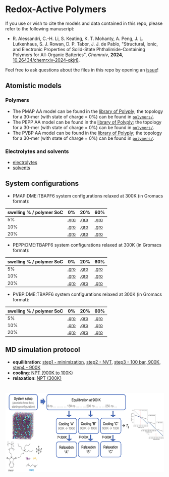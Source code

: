 # Redox-Active Polymers

If you use or wish to cite the models and data contained in this repo,
please refer to the following manuscript:

- R. Alessandri, C.-H. Li, S. Keating, K. T. Mohanty, A. Peng, J. L. Lutkenhaus, S. J. Rowan, D. P. Tabor, J. J. de Pablo,
  "Structural, Ionic, and Electronic Properties of Solid-State Phthalimide-Containing Polymers for All-Organic Batteries",
  *Chemrxiv*, **2024**, [10.26434/chemrxiv-2024-qkjr8](https://doi.org/10.26434/chemrxiv-2024-qkjr8).

Feel free to ask questions about the files in this repo by opening an [issue](https://github.com/ricalessandri/redox-active-polymers/issues)!


## Atomistic models

### Polymers

- The PMAP AA model can be found in the [library of Polyply](https://github.com/marrink-lab/polyply_1.0/blob/master/LIBRARY.md);
  the topology for a 30-mer (with state of charge = 0%) can be found in [`polymers/`](./polymers).
- The PEPP AA model can be found in the [library of Polyply](https://github.com/marrink-lab/polyply_1.0/blob/master/LIBRARY.md);
  the topology for a 30-mer (with state of charge = 0%) can be found in [`polymers/`](./polymers).
- The PVBP AA model can be found in the [library of Polyply](https://github.com/marrink-lab/polyply_1.0/blob/master/LIBRARY.md);
  the topology for a 30-mer (with state of charge = 0%) can be found in [`polymers/`](./polymers).

### Electrolytes and solvents

- [electrolytes](./electrolytes)
- [solvents](./solvents)


## System configurations

- PMAP:DME:TBAPF6 system configurations relaxed at 300K (in Gromacs format):

| swelling % / polymer SoC |                0% |               20% |               60% |
|--------------------------|-------------------|-------------------|-------------------|
|  5%                      | [.gro][PMAP05000] | [.gro][PMAP05020] | [.gro][PMAP05060] |
| 10%                      | [.gro][PMAP10000] | [.gro][PMAP10020] | [.gro][PMAP10060] |
| 20%                      | [.gro][PMAP20000] | [.gro][PMAP20020] | [.gro][PMAP20060] |

- PEPP:DME:TBAPF6 system configurations relaxed at 300K (in Gromacs format):

| swelling % / polymer SoC |                0% |               20% |               60% |
|--------------------------|-------------------|-------------------|-------------------|
|  5%                      | [.gro][PEPP05000] | [.gro][PEPP05020] | [.gro][PEPP05060] |
| 10%                      | [.gro][PEPP10000] | [.gro][PEPP10020] | [.gro][PEPP10060] |
| 20%                      | [.gro][PEPP20000] | [.gro][PEPP20020] | [.gro][PEPP20060] |

- PVBP:DME:TBAPF6 system configurations relaxed at 300K (in Gromacs format):

| swelling % / polymer SoC |                0% |               20% |               60% |
|--------------------------|-------------------|-------------------|-------------------|
|  5%                      | [.gro][PVBP05000] | [.gro][PVBP05020] | [.gro][PVBP05060] |
| 10%                      | [.gro][PVBP10000] | [.gro][PVBP10020] | [.gro][PVBP10060] |
| 20%                      | [.gro][PVBP20000] | [.gro][PVBP20020] | [.gro][PVBP20060] |


## MD simulation protocol

- **equilibration**: [step1 - minimization](./MD_settings/eq_step1_min.mdp), [step2 - NVT](./MD_settings/eq_step2_NVT.mdp), [step3 - 100 bar, 900K](./MD_settings/eq_step3_NPT_highP.mdp), [step4 - 900K](./MD_settings/eq_step4_NPT_highT.mdp) 
- **cooling**: [NPT (900K to 100K)](./MD_settings/cool_NPT.mdp) 
- **relaxation**: [NPT (300K)](./MD_settings/relax_NPT.mdp) 

<h1 align="center">
  <div>
    <a href="https://github.com/ricalessandri/redox-active-polymers" target="_blank">
      <img src="docs/assets/MD_protocol.png" alt="MD" height="250">
    </a>
  </div>
</h1>




[PMAP05000]: https://github.com/ricalessandri/redox-active-polymers/tree/main/configurations/PMAP000charge_DME_TBAPF6_05percent/relax-30mer-300K-D/1-relax-100ns-whole.gro
[PMAP05020]: https://github.com/ricalessandri/redox-active-polymers/tree/main/configurations/PMAP020charge_DME_TBAPF6_05percent/relax-30mer-300K-D/1-relax-100ns-whole.gro
[PMAP05060]: https://github.com/ricalessandri/redox-active-polymers/tree/main/configurations/PMAP060charge_DME_TBAPF6_05percent/relax-30mer-300K-D/1-relax-100ns-whole.gro
[PMAP10000]: https://github.com/ricalessandri/redox-active-polymers/tree/main/configurations/PMAP000charge_DME_TBAPF6_10percent/relax-30mer-300K-D/1-relax-100ns-whole.gro
[PMAP10020]: https://github.com/ricalessandri/redox-active-polymers/tree/main/configurations/PMAP020charge_DME_TBAPF6_10percent/relax-30mer-300K-D/1-relax-100ns-whole.gro
[PMAP10060]: https://github.com/ricalessandri/redox-active-polymers/tree/main/configurations/PMAP060charge_DME_TBAPF6_10percent/relax-30mer-300K-D/1-relax-100ns-whole.gro
[PMAP20000]: https://github.com/ricalessandri/redox-active-polymers/tree/main/configurations/PMAP000charge_DME_TBAPF6_20percent/relax-30mer-300K-D/1-relax-100ns-whole.gro
[PMAP20020]: https://github.com/ricalessandri/redox-active-polymers/tree/main/configurations/PMAP020charge_DME_TBAPF6_20percent/relax-30mer-300K-D/1-relax-100ns-whole.gro
[PMAP20060]: https://github.com/ricalessandri/redox-active-polymers/tree/main/configurations/PMAP060charge_DME_TBAPF6_20percent/relax-30mer-300K-D/1-relax-100ns-whole.gro
[PEPP05000]: https://github.com/ricalessandri/redox-active-polymers/tree/main/configurations/PEPP000charge_DME_TBAPF6_05percent/relax-30mer-300K-D/1-relax-100ns-whole.gro
[PEPP05020]: https://github.com/ricalessandri/redox-active-polymers/tree/main/configurations/PEPP020charge_DME_TBAPF6_05percent/relax-30mer-300K-D/1-relax-100ns-whole.gro
[PEPP05060]: https://github.com/ricalessandri/redox-active-polymers/tree/main/configurations/PEPP060charge_DME_TBAPF6_05percent/relax-30mer-300K-D/1-relax-100ns-whole.gro
[PEPP10000]: https://github.com/ricalessandri/redox-active-polymers/tree/main/configurations/PEPP000charge_DME_TBAPF6_10percent/relax-30mer-300K-D/1-relax-100ns-whole.gro
[PEPP10020]: https://github.com/ricalessandri/redox-active-polymers/tree/main/configurations/PEPP020charge_DME_TBAPF6_10percent/relax-30mer-300K-D/1-relax-100ns-whole.gro
[PEPP10060]: https://github.com/ricalessandri/redox-active-polymers/tree/main/configurations/PEPP060charge_DME_TBAPF6_10percent/relax-30mer-300K-D/1-relax-100ns-whole.gro
[PEPP20000]: https://github.com/ricalessandri/redox-active-polymers/tree/main/configurations/PEPP000charge_DME_TBAPF6_20percent/relax-30mer-300K-D/1-relax-100ns-whole.gro
[PEPP20020]: https://github.com/ricalessandri/redox-active-polymers/tree/main/configurations/PEPP020charge_DME_TBAPF6_20percent/relax-30mer-300K-D/1-relax-100ns-whole.gro
[PEPP20060]: https://github.com/ricalessandri/redox-active-polymers/tree/main/configurations/PEPP060charge_DME_TBAPF6_20percent/relax-30mer-300K-D/1-relax-100ns-whole.gro
[PVBP05000]: https://github.com/ricalessandri/redox-active-polymers/tree/main/configurations/PVBP000charge_DME_TBAPF6_05percent/relax-30mer-300K-D/1-relax-100ns-whole.gro
[PVBP05020]: https://github.com/ricalessandri/redox-active-polymers/tree/main/configurations/PVBP020charge_DME_TBAPF6_05percent/relax-30mer-300K-D/1-relax-100ns-whole.gro
[PVBP05060]: https://github.com/ricalessandri/redox-active-polymers/tree/main/configurations/PVBP060charge_DME_TBAPF6_05percent/relax-30mer-300K-D/1-relax-100ns-whole.gro
[PVBP10000]: https://github.com/ricalessandri/redox-active-polymers/tree/main/configurations/PVBP000charge_DME_TBAPF6_10percent/relax-30mer-300K-D/1-relax-100ns-whole.gro
[PVBP10020]: https://github.com/ricalessandri/redox-active-polymers/tree/main/configurations/PVBP020charge_DME_TBAPF6_10percent/relax-30mer-300K-D/1-relax-100ns-whole.gro
[PVBP10060]: https://github.com/ricalessandri/redox-active-polymers/tree/main/configurations/PVBP060charge_DME_TBAPF6_10percent/relax-30mer-300K-D/1-relax-100ns-whole.gro
[PVBP20000]: https://github.com/ricalessandri/redox-active-polymers/tree/main/configurations/PVBP000charge_DME_TBAPF6_20percent/relax-30mer-300K-D/1-relax-100ns-whole.gro
[PVBP20020]: https://github.com/ricalessandri/redox-active-polymers/tree/main/configurations/PVBP020charge_DME_TBAPF6_20percent/relax-30mer-300K-D/1-relax-100ns-whole.gro
[PVBP20060]: https://github.com/ricalessandri/redox-active-polymers/tree/main/configurations/PVBP060charge_DME_TBAPF6_20percent/relax-30mer-300K-D/1-relax-100ns-whole.gro

